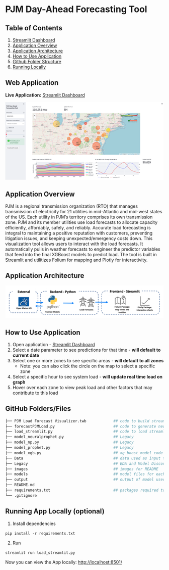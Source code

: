 # PJM Day-Ahead Forecasting Tool

## Table of Contents
1. [Streamlit Dashboard](https://qhu75-dva-project-load-streamlit-qhu-vk0cvd.streamlit.app/)
2. [Application Overview](#overview)
3. [Application Architecture](#architecture)
4. [How to Use Application](#usage)
5. [Github Folder Structure](#structure)
6. [Running Locally](#local)


## Web Application
**Live Application:** [Streamlit Dashboard](https://qhu75-dva-project-load-streamlit-qhu-vk0cvd.streamlit.app/)

![plot](images/Dashboard-Overview.png)

<a name="overview"></a>
## Application Overview
PJM is a regional transmission organization (RTO) that manages transmission of electricity for 21 utilities in mid-Atlantic and mid-west states of the US. Each utility in PJM’s territory comprises its own transmission zone. PJM and its member utilities use load forecasts to allocate capacity efficiently, affordably, safely, and reliably. Accurate load forecasting is integral to maintaining a positive reputation with customers, preventing litigation issues, and keeping unexpected/emergency costs down. This visualization tool allows users to interact with the load forecasts. It automatically pulls in weather forecasts to engineer the predictor variables that feed into the final XGBoost models to predict load. The tool is built in Streamlit and utilitizes Folium for mapping and Plotly for interactivity. 

<a name="architecture"></a>
## Application Architecture
![plot](images/App-Architecture.png)

<a name="usage"></a>
## How to Use Application
1. Open application - [Streamlit Dashboard](https://qhu75-dva-project-load-streamlit-qhu-vk0cvd.streamlit.app/)
2. Select a date parameter to see predictions for that time - **will default to current date**
3. Select one or more zones to see specific areas - **will default to all zones**
    - Note: you can also click the circle on the map to select a specific zone
4. Select a specific hour to see system load - **will update real time load on graph**
5. Hover over each zone to view peak load and other factors that may contribute to this load


<a name="structure"></a>
## GitHub Folders/Files
```bash
├── PJM Load Forecast Visualizer.twb            ## code to build streamlit application
├── forecastPJMLoad.py                          ## code to generate new forecast with model
├── load_streamlit.py                           ## code to load streamlit application
├── model_neuralprophet.py                      ## Legacy
├── model_np.py                                 ## Legacy
├── model_prophet.py                            ## Legacy
├── model_xgb.py                                ## xg boost model code
├── Data                                        ## data used as input to model
├── Legacy                                      ## EDA and Model Discovery
├── images                                      ## images for README
├── models                                      ## model files for each zone
├── output                                      ## output of model used for visualization
├── README.md
├── requirements.txt                            ## packages required to run application locally
└── .gitignore
```

<a name="local"></a>
## Running App Locally (optional)
1. Install dependencies
```
pip install -r requirements.txt
```
2. Run
```
streamlit run load_streamlit.py
```
Now you can view the App locally: <http://localhost:8501/>

